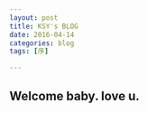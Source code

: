 ```yaml
---
layout: post
title: KSY's BLOG
date: 2016-04-14
categories: blog
tags: [序]

---
```


Welcome baby.
love u.
----














